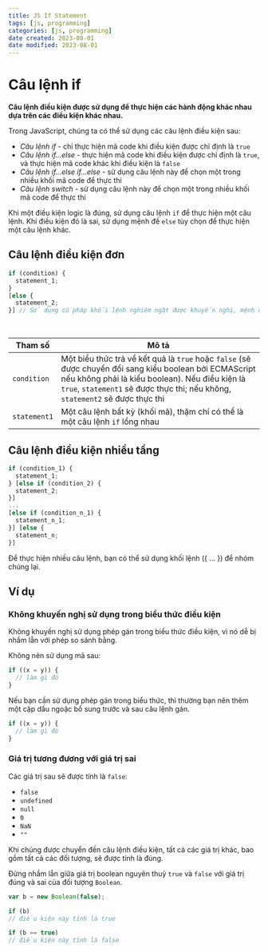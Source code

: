 ```yaml
---
title: JS If Statement
tags: [js, programming]
categories: [js, programming]
date created: 2023-08-01
date modified: 2023-08-01
---
```


# Câu lệnh if

**Câu lệnh điều kiện được sử dụng để thực hiện các hành động khác nhau dựa trên các điều kiện khác nhau.**

Trong JavaScript, chúng ta có thể sử dụng các câu lệnh điều kiện sau:

- _Câu lệnh if_ - chỉ thực hiện mã code khi điều kiện được chỉ định là `true`
- _Câu lệnh if…else_ - thực hiện mã code khi điều kiện được chỉ định là `true`, và thực hiện mã code khác khi điều kiện là `false`
- _Câu lệnh if…else if…else_ - sử dụng câu lệnh này để chọn một trong nhiều khối mã code để thực thi
- _Câu lệnh switch_ - sử dụng câu lệnh này để chọn một trong nhiều khối mã code để thực thi

Khi một điều kiện logic là đúng, sử dụng câu lệnh `if` để thực hiện một câu lệnh. Khi điều kiện đó là sai, sử dụng mệnh đề `else` tùy chọn để thực hiện một câu lệnh khác.

## Câu lệnh điều kiện đơn

```js
if (condition) {
  statement_1;
}
[else {
  statement_2;
}] // Sử dụng cú pháp khối lệnh nghiêm ngặt được khuyến nghị, mệnh đề else là tùy chọn
```

<br />

| Tham số      | Mô tả                                                                                                                                                        |
| ------------ | ----------------------------------------------------------------------------------------------------------------------------------------------------------- |
| `condition`  | Một biểu thức trả về kết quả là `true` hoặc `false` (sẽ được chuyển đổi sang kiểu boolean bởi ECMAScript nếu không phải là kiểu boolean). Nếu điều kiện là `true`, `statement1` sẽ được thực thi; nếu không, `statement2` sẽ được thực thi |
| `statement1` | Một câu lệnh bất kỳ (khối mã), thậm chí có thể là một câu lệnh `if` lồng nhau                                                                                   |

## Câu lệnh điều kiện nhiều tầng

```js
if (condition_1) {
  statement_1;
} [else if (condition_2) {
  statement_2;
}]
...
[else if (condition_n_1) {
  statement_n_1;
}] [else {
  statement_n;
}]
```

Để thực hiện nhiều câu lệnh, bạn có thể sử dụng khối lệnh ({ … }) để nhóm chúng lại.

## Ví dụ

### Không khuyến nghị sử dụng trong biểu thức điều kiện

Không khuyến nghị sử dụng phép gán trong biểu thức điều kiện, vì nó dễ bị nhầm lẫn với phép so sánh bằng.

Không nên sử dụng mã sau:

```js
if ((x = y)) {
  // làm gì đó
}
```

Nếu bạn cần sử dụng phép gán trong biểu thức, thì thường bạn nên thêm một cặp dấu ngoặc bổ sung trước và sau câu lệnh gán.

```js
if ((x = y)) {
  // làm gì đó
}
```

### Giá trị tương đương với giá trị sai

Các giá trị sau sẽ được tính là `false`:

- `false`
- `undefined`
- `null`
- `0`
- `NaN`
- `""`

Khi chúng được chuyển đến câu lệnh điều kiện, tất cả các giá trị khác, bao gồm tất cả các đối tượng, sẽ được tính là đúng.

Đừng nhầm lẫn giữa giá trị boolean nguyên thuỷ `true` và `false` với giá trị đúng và sai của đối tượng `Boolean`.

```js
var b = new Boolean(false);

if (b)
// điều kiện này tính là true

if (b == true)
// điều kiện này tính là false
```
